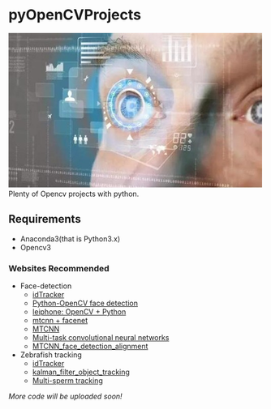 # pyOpenCVProjects
![](/logo.jpg)<br>
Plenty of Opencv projects with python. 

## Requirements
* Anaconda3(that is Python3.x)
* Opencv3

### Websites Recommended
* Face-detection
  * [idTracker](http://www.idtracker.es/download)
  * [Python-OpenCV face detection](http://blog.csdn.net/u012162613/article/details/43523507)
  * [leiphone: OpenCV + Python](https://www.leiphone.com/news/201704/rYdpAvh4SvgVPpRQ.html?utm_source=tuicool&utm_medium=referral)
  * [mtcnn + facenet](https://zhuanlan.zhihu.com/p/25025596?refer=shanren7)
  * [MTCNN](http://blog.csdn.net/tinyzhao/article/details/53236191)
  * [Multi-task convolutional neural networks](http://blog.csdn.net/qq_14845119/article/details/52680940)
  * [MTCNN_face_detection_alignment](https://kpzhang93.github.io/MTCNN_face_detection_alignment/index.html?from=timeline&isappinstalled=1)
* Zebrafish tracking
  * [idTracker](http://www.idtracker.es/download)
  * [kalman_filter_object_tracking](https://github.com/srianant/kalman_filter_multi_object_tracking)
  * [Multi-sperm tracking](https://ieeexplore.ieee.org/document/7872796/)

*More code will be uploaded soon!*
